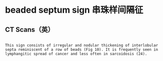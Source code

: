 # beaded septum sign 串珠样间隔征
## CT Scans（英）
                                                                                                                                                                                                                                                                                                                                                                                                                                                                                                                                                                                                                                                                                                                                                                                                                                                                                                                                                                                                                                                                                                                                                                                                                                                                                                      This sign consists of irregular and nodular thickening of interlobular septa reminiscent of a row of beads (Fig 10). It is frequently seen in lymphangitic spread of cancer and less often in sarcoidosis (24).